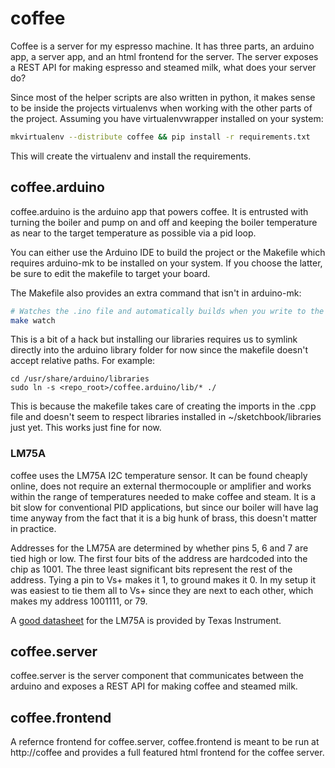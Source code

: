 # coffee

Coffee is a server for my espresso machine. It has three parts, an arduino app,
a server app, and an html frontend for the server. The server exposes a REST
API for making espresso and steamed milk, what does your server do?

Since most of the helper scripts are also written in python, it makes sense to
be inside the projects virtualenvs when working with the other parts of the
project. Assuming you have virtualenvwrapper installed on your system:

```bash
mkvirtualenv --distribute coffee && pip install -r requirements.txt
```

This will create the virtualenv and install the requirements.


## coffee.arduino

coffee.arduino is the arduino app that powers coffee. It is entrusted with
turning the boiler and pump on and off and keeping the boiler temperature as
near to the target temperature as possible via a pid loop.

You can either use the Arduino IDE to build the project or the Makefile which
requires arduino-mk to be installed on your system. If you choose the latter,
be sure to edit the makefile to target your board.

The Makefile also provides an extra command that isn't in arduino-mk:
```bash
# Watches the .ino file and automatically builds when you write to the file
make watch
```

This is a bit of a hack but installing our libraries requires us to symlink
directly into the arduino library folder for now since the makefile doesn't
accept relative paths. For example:
```
cd /usr/share/arduino/libraries
sudo ln -s <repo_root>/coffee.arduino/lib/* ./
```
This is because the makefile takes care of creating the imports in the .cpp
file and doesn't seem to respect libraries installed in ~/sketchbook/libraries
just yet. This works just fine for now.

### LM75A
coffee uses the LM75A I2C temperature sensor. It can be found cheaply online,
does not require an external thermocouple or amplifier and works within the
range of temperatures needed to make coffee and steam. It is a bit slow for
conventional PID applications, but since our boiler will have lag time anyway
from the fact that it is a big hunk of brass, this doesn't matter in practice.

Addresses for the LM75A are determined by whether pins 5, 6 and 7 are tied high
or low. The first four bits of the address are hardcoded into the chip as 1001.
The three least significant bits represent the rest of the address. Tying a pin
to Vs+ makes it 1, to ground makes it 0. In my setup it was easiest to tie them
all to Vs+ since they are next to each other, which makes my address 1001111,
or 79.

A [good datasheet](http://www.ti.com/lit/ds/symlink/lm75a.pdf) for the LM75A is
provided by Texas Instrument.


## coffee.server

coffee.server is the server component that communicates between the arduino and
exposes a REST API for making coffee and steamed milk.


## coffee.frontend

A refernce frontend for coffee.server, coffee.frontend is meant to be run at
http://coffee and provides a full featured html frontend for the coffee server.
